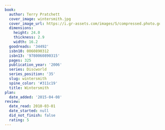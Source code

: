 ```yaml
---
book:
  author: Terry Pratchett
  cover_image: wintersmith.jpg
  cover_image_url: https://i.gr-assets.com/images/S/compressed.photo.goodreads.com/books/1290229201l/34492._SX98_.jpg
  dimensions:
    height: 24.0
    thickness: 2.9
    width: 16.2
  goodreads: '34492'
  isbn10: 0060890312
  isbn13: '9780060890315'
  pages: 325
  publication_year: '2006'
  series: Discworld
  series_position: '35'
  slug: wintersmith
  spine_color: '#311c19'
  title: Wintersmith
plan:
  date_added: '2015-04-08'
review:
  date_read: 2010-03-01
  date_started: null
  did_not_finish: false
  rating: 5
---
```

